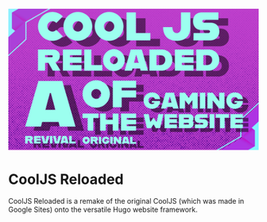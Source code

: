 ![Site Icon](/static/images/banner_small.png)
# CoolJS Reloaded

CoolJS Reloaded is a remake of the original CoolJS (which was made in Google Sites) onto the versatile Hugo website framework.